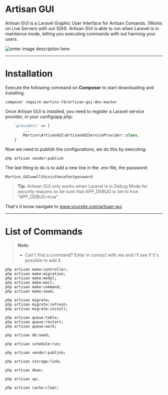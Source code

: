 # Artisan GUI
Artisan GUI is a Laravel Graphic User Interface for Artisan Comands. (Works on Live Servers with out SSH).
Artisan GUI is able to run when Laravel is in maintence mode, letting you executing commands with out harming your users.

![enter image description here](http://i.imgur.com/g3K9nt7.png)


----------

# Installation

Execute the following command on **Composer** to start downloading and installing.

	composer require martins-74/artisan-gui:dev-master

Once Artisan GUI is installed, you need to register a Laravel service provider, in your config/app.php:

```php
    'providers' => [
		...
		Martins\ArtisanGUI\ArtisanGUIServiceProvider::class,
	]
```

Now we need to publish the configurations, we do this by executing:

	php artisan vendor:publish


The last thing to do is to add a new line in the .env file, the password:

	Martins_GUI=wellthisisthesafestpassword

> **Tip:** Artisan GUI only works when Laravel is in Debug Mode for security reasons so be sure that APP_DEBUG is set to true .
"APP_DEBUG=true"

That's it know navigate to www.yoursite.com/artisan-gui



----------


# List of Commands
> **Note:**
> 
> - Can't find a command? Enter in contact with me and i'll see if it's possible to add it.

	php artisan make:controller;
	php artisan make:migration;
	php artisan make:model;
	php artisan make:mail;
	php artisan make:command;
	php artisan make:seed;
	
	php artisan migrate;
	php artisan migrate:refresh;
	php artisan migrate:install;
	
	php artisan queue:table;
	php artisan queue:restart;
	php artisan queue:work;
	
	php artisan db:seed;
	
	php artisan schedule:run;
	
	php artisan vendor:publish;
	
	php artisan storage:link;
	
	php artisan down;
	
	php artisan up;
	
	php artisan cache:clear;
